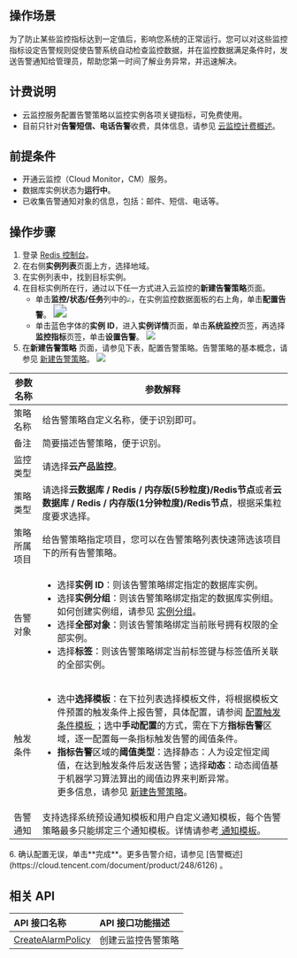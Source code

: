 
## 操作场景
为了防止某些监控指标达到一定值后，影响您系统的正常运行。您可以对这些监控指标设定告警规则促使告警系统自动检查监控数据，并在监控数据满足条件时，发送告警通知给管理员，帮助您第一时间了解业务异常，并迅速解决。 

## 计费说明
- 云监控服务配置告警策略以监控实例各项关键指标，可免费使用。
- 目前只针对**告警短信、电话告警**收费，具体信息，请参见 [云监控计费概述](https://cloud.tencent.com/document/product/248/50130)。

## 前提条件
- 开通云监控（Cloud Monitor，CM）服务。
- 数据库实例状态为**运行中**。
- 已收集告警通知对象的信息，包括：邮件、短信、电话等。

## 操作步骤
1. 登录 [Redis 控制台](https://console.cloud.tencent.com/redis)。
2. 在右侧**实例列表**页面上方，选择地域。
3. 在实例列表中，找到目标实例。
4. 在目标实例所在行，通过以下任一方式进入云监控的**新建告警策略**页面。
   - 单击**监控/状态/任务**列中的<img src="https://qcloudimg.tencent-cloud.cn/raw/8e01de7cd5dd07c6d2626aaba4c2288c.png" style="zoom: 50%;" />，在实例监控数据面板的右上角，单击**配置告警**。
     <img src="https://qcloudimg.tencent-cloud.cn/raw/0bda14a795781babd15db6df371d05af.png" style="zoom:150%;" />
   - 单击蓝色字体的**实例 ID**，进入**实例详情**页面，单击**系统监控**页签，再选择**监控指标**页签，单击**设置告警**。
     ![](https://qcloudimg.tencent-cloud.cn/raw/e8d82605b58e7305334ed1165da964d1.png)
5.  在**新建告警策略** 页面，请参见下表，配置告警策略。告警策略的基本概念，请参见 [新建告警策略](https://cloud.tencent.com/document/product/248/50398)。
   ![](https://qcloudimg.tencent-cloud.cn/raw/6dd92b2e9fae23bf7750643a9e63653c.png)
<table>
<thead><tr><th>参数名称</th><th>参数解释</th></tr></thead>
<tbody><tr>
<td>策略名称</td><td>给告警策略自定义名称，便于识别即可。</td></tr>
<tr>
<td>备注</td><td>简要描述告警策略，便于识别。</td></tr>
<tr>
<td>监控类型</td><td>请选择<strong>云产品监控</strong>。</td></tr>
<tr>
<td>策略类型</td>
<td>请选择<strong>云数据库 / Redis / 内存版(5秒粒度)/Redis节点</strong>或者<strong>云数据库 / Redis / 内存版(1分钟粒度)/Redis节点</strong>，根据采集粒度要求选择。</td></tr>
<tr>
<td>策略所属项目</td>
<td>给告警策略指定项目，您可以在告警策略列表快速筛选该项目下的所有告警策略。</td></tr>
<tr>
<td>告警对象</td>
<td><ul><li>选择<strong>实例 ID</strong>：则该告警策略绑定指定的数据库实例。</li><li>选择<strong>实例分组</strong>：则该告警策略绑定指定的数据库实例组。如何创建实例组，请参见 <a href="https://cloud.tencent.com/document/product/248/42448">实例分组</a>。</li><li>选择<strong>全部对象</strong>：则该告警策略绑定当前账号拥有权限的全部实例。</li><li>选择<strong>标签</strong>：则该告警策略绑定当前标签键与标签值所关联的全部实例。</li></ul></td></tr>
<tr>
<td>触发条件</td>
<td><ul><li>选中<strong>选择模板</strong>：在下拉列表选择模板文件，将根据模板文件预置的触发条件上报告警，具体配置，请参阅 <a href="https://cloud.tencent.com/document/product/248/18474">配置触发条件模板 </a>；选中<strong>手动配置</strong>的方式，需在下方<strong>指标告警</strong>区域，逐一配置每一条指标触发告警的阈值条件。</li>
<li><strong>指标告警</strong>区域的<strong>阈值类型</strong>：选择静态：人为设定恒定阈值，在达到触发条件后发送告警；选择<strong>动态</strong>：动态阈值基于机器学习算法算出的阈值边界来判断异常。</li>更多信息，请参见 <a href="https://cloud.tencent.com/document/product/248/50398">新建告警策略</a>。</ul></td>
</tr>
<tr>
<td>告警通知</td>
<td>支持选择系统预设通知模板和用户自定义通知模板，每个告警策略最多只能绑定三个通知模板。详情请参考<a href="https://cloud.tencent.com/document/product/248/50394"> 通知模板</a>。</td></tr>
</tbody></table>
6. 确认配置无误，单击**完成**。更多告警介绍，请参见 [告警概述](https://cloud.tencent.com/document/product/248/6126) 。

## 相关 API
| API 接口名称                                                 | API 接口功能描述     |
| :----------------------------------------------------------- | :------------------- |
| [CreateAlarmPolicy](https://cloud.tencent.com/document/api/248/51287) | 创建云监控告警策略 |


